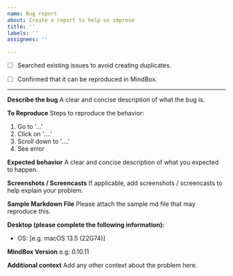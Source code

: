 ```yaml
---
name: Bug report
about: Create a report to help us improve
title: ''
labels: ''
assignees: ''

---
```


- [ ] Searched existing issues to avoid creating duplicates.

- [ ] Confirmed that it can be reproduced in MindBox.

----

**Describe the bug**
A clear and concise description of what the bug is.

**To Reproduce**
Steps to reproduce the behavior:
1. Go to '...'
2. Click on '....'
3. Scroll down to '....'
4. See error

**Expected behavior**
A clear and concise description of what you expected to happen.

**Screenshots / Screencasts**
If applicable, add screenshots / screencasts to help explain your problem.

**Sample Markdown File**
Please attach the sample md file that may reproduce this.

**Desktop (please complete the following information):**
 - OS: [e.g. macOS 13.5 (22G74)]

**MindBox Version**
e.g: 0.10.11

**Additional context**
Add any other context about the problem here.